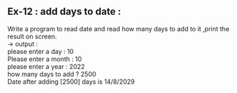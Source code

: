 ## Ex-12 : add days to date :  
Write a program to read date and read how many days to add to it ,print the result on screen.  
-> output :  
please enter a day : 10  
Please enter a month : 10  
please enter a year : 2022  
how many days to add ? 2500  
Date after adding  [2500] days is 14/8/2029